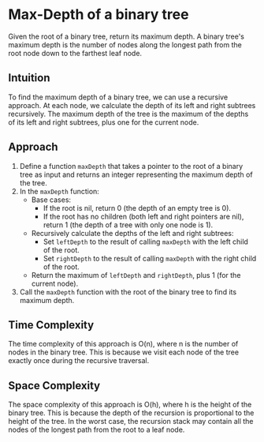 # Max-Depth of a binary tree
Given the root of a binary tree, return its maximum depth. A binary tree's maximum depth is the number of nodes along the longest path from the root node down to the farthest leaf node.

## Intuition
To find the maximum depth of a binary tree, we can use a recursive approach. At each node, we calculate the depth of its left and right subtrees recursively. The maximum depth of the tree is the maximum of the depths of its left and right subtrees, plus one for the current node.

## Approach
1. Define a function `maxDepth` that takes a pointer to the root of a binary tree as input and returns an integer representing the maximum depth of the tree.
2. In the `maxDepth` function:
   - Base cases:
     - If the root is nil, return 0 (the depth of an empty tree is 0).
     - If the root has no children (both left and right pointers are nil), return 1 (the depth of a tree with only one node is 1).
   - Recursively calculate the depths of the left and right subtrees:
     - Set `leftDepth` to the result of calling `maxDepth` with the left child of the root.
     - Set `rightDepth` to the result of calling `maxDepth` with the right child of the root.
   - Return the maximum of `leftDepth` and `rightDepth`, plus 1 (for the current node).
3. Call the `maxDepth` function with the root of the binary tree to find its maximum depth.

## Time Complexity
The time complexity of this approach is O(n), where n is the number of nodes in the binary tree. This is because we visit each node of the tree exactly once during the recursive traversal.

## Space Complexity
The space complexity of this approach is O(h), where h is the height of the binary tree. This is because the depth of the recursion is proportional to the height of the tree. In the worst case, the recursion stack may contain all the nodes of the longest path from the root to a leaf node.